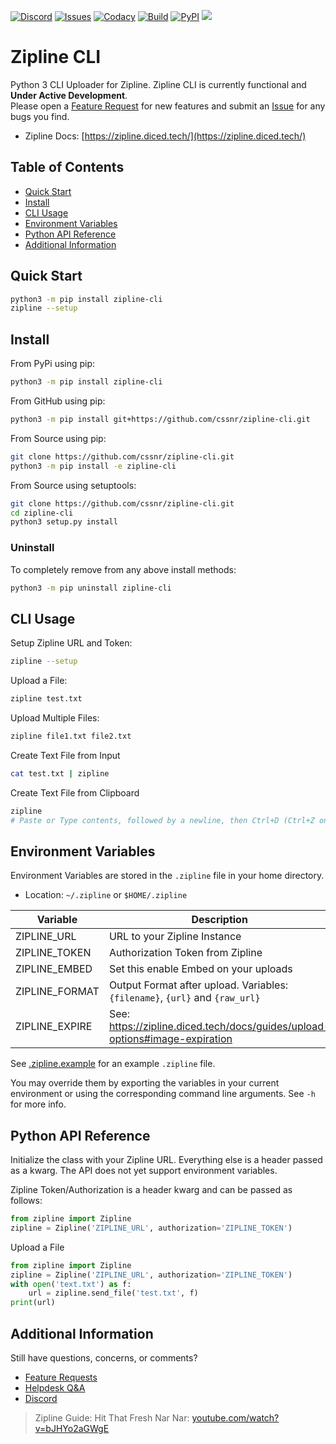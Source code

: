 [![Discord](https://img.shields.io/discord/899171661457293343?logo=discord&logoColor=white&label=Discord)](https://discord.gg/wXy6m2X8wY)
[![Issues](https://img.shields.io/github/issues-raw/cssnr/zipline-cli?logo=github&logoColor=white&label=Issues)](https://github.com/cssnr/zipline-cli/issues)
[![Codacy](https://img.shields.io/codacy/grade/1eee626c47fa4e6fb8b1ed3efdd3e518?logo=codacy&logoColor=white&label=Codacy)](https://app.codacy.com/gh/cssnr/zipline-cli/dashboard)
[![Build](https://github.com/cssnr/zipline-cli/actions/workflows/test.yaml/badge.svg)](https://github.com/cssnr/zipline-cli/actions/workflows/test.yaml)
[![PyPI](https://img.shields.io/pypi/v/zipline-cli?logo=python&logoColor=white&label=PyPI)](https://pypi.org/project/zipline-cli/)
[![](https://repository-images.githubusercontent.com/661201286/8dfadbc8-94c0-4eaa-88bd-7ee351859510)](https://github.com/cssnr/zipline-cli)
# Zipline CLI

Python 3 CLI Uploader for Zipline.
Zipline CLI is currently functional and **Under Active Development**.  
Please open a [Feature Request](https://github.com/cssnr/zipline-cli/discussions/new?category=feature-requests)
for new features and submit an [Issue](https://github.com/cssnr/zipline-cli/issues)
for any bugs you find.

*   Zipline Docs: [https://zipline.diced.tech/](https://zipline.diced.tech/)

## Table of Contents

*   [Quick Start](#quick-start)
*   [Install](#install)
*   [CLI Usage](#cli-usage)
*   [Environment Variables](#environment-variables)
*   [Python API Reference](#python-api-reference)
*   [Additional Information](#additional-information)

## Quick Start

```bash
python3 -m pip install zipline-cli
zipline --setup
```

## Install

From PyPi using pip:
```bash
python3 -m pip install zipline-cli
```

From GitHub using pip:
```bash
python3 -m pip install git+https://github.com/cssnr/zipline-cli.git
```

From Source using pip:
```bash
git clone https://github.com/cssnr/zipline-cli.git
python3 -m pip install -e zipline-cli
```

From Source using setuptools:
```bash
git clone https://github.com/cssnr/zipline-cli.git
cd zipline-cli
python3 setup.py install
```

### Uninstall

To completely remove from any above install methods:
```bash
python3 -m pip uninstall zipline-cli
```

## CLI Usage

Setup Zipline URL and Token:
```bash
zipline --setup
```

Upload a File:
```bash
zipline test.txt
```

Upload Multiple Files:
```bash
zipline file1.txt file2.txt
```

Create Text File from Input
```bash
cat test.txt | zipline 
```

Create Text File from Clipboard
```bash
zipline
# Paste or Type contents, followed by a newline, then Ctrl+D (Ctrl+Z on Windows)
```

## Environment Variables

Environment Variables are stored in the `.zipline` file in your home directory.

*   Location: `~/.zipline` or `$HOME/.zipline`

| Variable       | Description                                                                  |
|----------------|------------------------------------------------------------------------------|
| ZIPLINE_URL    | URL to your Zipline Instance                                                 |
| ZIPLINE_TOKEN  | Authorization Token from Zipline                                             |
| ZIPLINE_EMBED  | Set this enable Embed on your uploads                                        |
| ZIPLINE_FORMAT | Output Format after upload. Variables: `{filename}`, `{url}` and `{raw_url}` |
| ZIPLINE_EXPIRE | See: https://zipline.diced.tech/docs/guides/upload-options#image-expiration  |

See [.zipline.example](.zipline.example) for an example `.zipline` file.

You may override them by exporting the variables in your current environment
or using the corresponding command line arguments. See `-h` for more info.

## Python API Reference

Initialize the class with your Zipline URL.
Everything else is a header passed as a kwarg.
The API does not yet support environment variables.

Zipline Token/Authorization is a header kwarg and can be passed as follows:
```python
from zipline import Zipline
zipline = Zipline('ZIPLINE_URL', authorization='ZIPLINE_TOKEN')
```

Upload a File
```python
from zipline import Zipline
zipline = Zipline('ZIPLINE_URL', authorization='ZIPLINE_TOKEN')
with open('text.txt') as f:
    url = zipline.send_file('test.txt', f)
print(url)
```

## Additional Information

Still have questions, concerns, or comments?

*   [Feature Requests](https://github.com/cssnr/zipline-cli/discussions/categories/feature-requests)
*   [Helpdesk Q&A](https://github.com/cssnr/zipline-cli/discussions/categories/helpdesk-q-a)
*   [Discord](https://discord.gg/wXy6m2X8wY)

> Zipline Guide: Hit That Fresh Nar Nar: [youtube.com/watch?v=bJHYo2aGWgE](https://www.youtube.com/watch?v=bJHYo2aGWgE)
